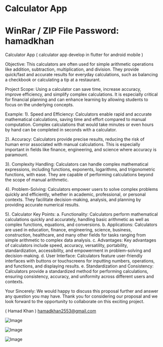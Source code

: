 # Calculator App
# WinRar / ZIP File Password: hamadkhan
Calculator App ( calculator app develop in flutter for android mobile )

Objective:
This calculators are often used for simple arithmetic operations like addition, subtraction, multiplication, and division. They provide quick/fast and accurate results for everyday calculations, such as balancing a checkbook or calculating a tip at a restaurant.

Project Scope:
Using a calculator can save time, increase accuracy, improve efficiency, and simplify complex calculations. It is especially critical for financial planning and can enhance learning by allowing students to focus on the underlying concepts.

Example:
1). Speed and Efficiency: Calculators enable rapid and accurate mathematical calculations, saving time and effort compared to manual computation. Complex calculations that would take minutes or even hours by hand can be completed in seconds with a calculator.

2). Accuracy: Calculators provide precise results, reducing the risk of human error associated with manual calculations. This is especially important in fields like finance, engineering, and science where accuracy is paramount.

3). Complexity Handling: Calculators can handle complex mathematical expressions, including functions, exponents, logarithms, and trigonometric functions, with ease. They are capable of performing calculations beyond the scope of manual arithmetic.

4). Problem-Solving: Calculators empower users to solve complex problems quickly and efficiently, whether in academic, professional, or personal contexts. They facilitate decision-making, analysis, and planning by providing accurate numerical results.

5). Calculator Key Points: a. Functionality: Calculators perform mathematical calculations quickly and accurately, handling basic arithmetic as well as complex functions, equations, and conversions. b. Applications: Calculators are used in education, finance, engineering, science, business, construction, healthcare, and many other fields for tasks ranging from simple arithmetic to complex data analysis. c. Advantages: Key advantages of calculators include speed, accuracy, versatility, portability, standardization, accessibility, and empowerment in problem-solving and decision-making. d. User Interface: Calculators feature user-friendly interfaces with buttons or touchscreens for inputting numbers, operations, and functions, and displaying results. e. Standardization and Consistency: Calculators provide a standardized method for performing calculations, ensuring consistency, accuracy, and uniformity across different users and contexts.

Your Sincerely: We would happy to discuss this proposal further and answer any question you may have. Thank you for considering our proposal and we look forward to the opportunity to collaborate on this exciting project.

( Hamad Khan ) hamadkhan2553@gmail.com

![Image](https://github.com/user-attachments/assets/0d72dd96-bc59-4f58-a7aa-536cfcdf047a)

![Image](https://github.com/user-attachments/assets/08b2f99c-b056-4bf8-a34f-09746564821f)

![Image](https://github.com/user-attachments/assets/53e80c06-92a6-4dfb-9966-b2334a361877)
